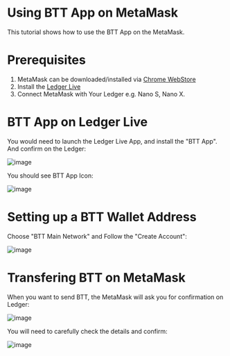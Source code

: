 # Using BTT App on MetaMask
This tutorial shows how to use the BTT App on the MetaMask.

# Prerequisites
1. MetaMask can be downloaded/installed via [Chrome WebStore](https://chrome.google.com/webstore/detail/metamask/nkbihfbeogaeaoehlefnkodbefgpgknn)
2. Install the [Ledger Live](https://www.ledger.com/ledger-live)
3. Connect MetaMask with Your Ledger e.g. Nano S, Nano X.

# BTT App on Ledger Live
You would need to launch the Ledger Live App, and install the "BTT App". And confirm on the Ledger:

![image](https://user-images.githubusercontent.com/1764434/158415440-77f42656-98c9-4e72-89d1-1c304fe39b3b.png)

You should see BTT App Icon:

![image](https://user-images.githubusercontent.com/1764434/158415617-f314a8aa-efa9-43ed-9975-7a2271db8778.png)

# Setting up a BTT Wallet Address
Choose "BTT Main Network" and Follow the "Create Account":

![image](https://user-images.githubusercontent.com/1764434/158414889-e88a57bf-d38d-49f0-b62e-9de6ea48d68b.png)

# Transfering BTT on MetaMask
When you want to send BTT, the MetaMask will ask you for confirmation on Ledger:

![image](https://user-images.githubusercontent.com/1764434/158416228-e6b688c0-2bfa-447c-a29c-1386e529bcbe.png)

You will need to carefully check the details and confirm:

![image](https://user-images.githubusercontent.com/1764434/158416331-81f669b2-46b2-493a-8bcd-a7175f01ca9b.png)

